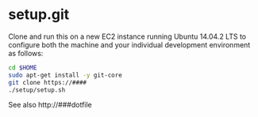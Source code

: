 setup.git
=========
Clone and run this on a new EC2 instance running Ubuntu 14.04.2 LTS to
configure both the machine and your individual development environment as
follows:

```sh
cd $HOME
sudo apt-get install -y git-core
git clone https://####
./setup/setup.sh   
```

See also http://###dotfile

